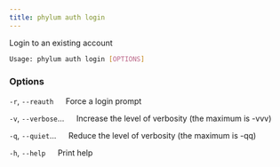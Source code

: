 ```yaml
---
title: phylum auth login
---
```


Login to an existing account

```sh
Usage: phylum auth login [OPTIONS]
```

### Options

`-r`, `--reauth`
&emsp; Force a login prompt

`-v`, `--verbose`...
&emsp; Increase the level of verbosity (the maximum is -vvv)

`-q`, `--quiet`...
&emsp; Reduce the level of verbosity (the maximum is -qq)

`-h`, `--help`
&emsp; Print help
